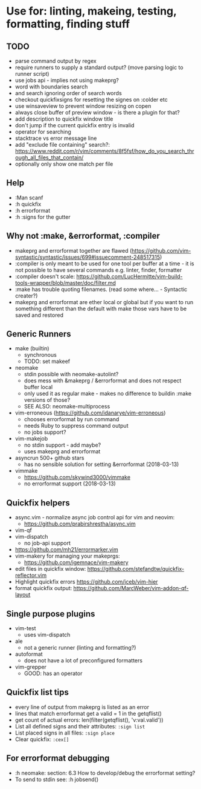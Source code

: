 # Use for: linting, makeing, testing, formatting, finding stuff

## TODO

* parse command output by regex
* require runners to supply a standard output? (move parsing logic to runner
  script)
* use jobs api - implies not using makeprg?
* word with boundaries search
* and search ignoring order of search words
* checkout quickfixsigns for resetting the signes on :colder etc
* use winsaveview to prevent window resizing on copen
* always close buffer of preview window - is there a plugin for that?
* add description to quickfix window title
* don't jump if the current quickfix entry is invalid
* operator for searching
* stacktrace vs error message line
* add "exclude file containing" search?: https://www.reddit.com/r/vim/comments/8f5fsf/how_do_you_search_through_all_files_that_contain/
* optionally only show one match per file

## Help

* :Man scanf
* :h quickfix
* :h errorformat
* :h :signs for the gutter

## Why not :make, &errorformat, :compiler

* makeprg and errorformat together are flawed
  (https://github.com/vim-syntastic/syntastic/issues/699#issuecomment-248517315)
* :compiler is only meant to be used for one tool per buffer at a time - it is
  not possible to have several commands e.g. linter, finder, formatter
* :compiler doesn't scale:
  https://github.com/LucHermitte/vim-build-tools-wrapper/blob/master/doc/filter.md
* :make has trouble quoting filenames. (read some where... - Syntactic creater?)
* makeprg and errorformat are ether local or global but if you want to run
  something different than the default with make those vars have to be saved and
  restored

## Generic Runners

* make (builtin)
  * synchronous
  * TODO: set makeef
* neomake
  * stdin possible with neomake-autolint?
  * does mess with &makeprg / &errorformat and does not respect buffer local
  * only used it as regular make - makes no difference to buildin :make versions
    of those?
  * SEE ALSO: neomake-multiprocess
* vim-erroneous (https://github.com/idanarye/vim-erroneous)
  * chooses errorformat by run command
  * needs Ruby to suppress command output
  * no jobs support?
* vim-makejob
  * no stdin support - add maybe?
  * uses makeprg and errorformat
* asyncrun 500+ github stars
  * has no sensible solution for setting &errorformat (2018-03-13)
* vimmake
  * https://github.com/skywind3000/vimmake
  * no errorformat support (2018-03-13)

## Quickfix helpers

* async.vim - normalize async job control api for vim and neovim:
  * https://github.com/prabirshrestha/async.vim
* vim-qf
* vim-dispatch
  * no job-api support
* https://github.com/mh21/errormarker.vim
* vim-makery for managing your makeprgs:
  * https://github.com/igemnace/vim-makery
* edit files in quickfix window:
  https://github.com/stefandtw/quickfix-reflector.vim
* Highlight quickfix errors https://github.com/jceb/vim-hier
* format quickfix output: https://github.com/MarcWeber/vim-addon-qf-layout

## Single purpose plugins

* vim-test
  * uses vim-dispatch
* ale
  * not a generic runner (linting and formatting?)
* autoformat
  * does not have a lot of preconfigured formatters
* vim-grepper
  * GOOD: has an operator

## Quickfix list tips

* every line of output from makeprg is listed as an error
* lines that match errorformat get a valid = 1 in the getqflist()
* get count of actual errors: len(filter(getqflist(), 'v:val.valid'))
* List all defined signs and their attributes: `:sign list`
* List placed signs in all files: `:sign place`
* Clear quickfix: `:cex[]`

## For errorformat debugging

* :h neomake: section: 6.3 How to develop/debug the errorformat setting?
* To send to stdin see: :h jobsend()
